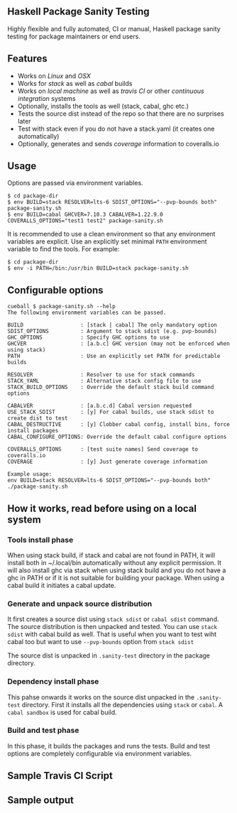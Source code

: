 ## Haskell Package Sanity Testing

Highly flexible and fully automated, CI or manual, Haskell package sanity
testing for package maintainers or end users.

## Features

* Works on *Linux* and *OSX*
* Works for *stack* as well as *cabal* builds
* Works on *local machine* as well as *travis CI* or other *continuous
  integration* systems
* Optionally, installs the tools as well (stack, cabal, ghc etc.)
* Tests the source dist instead of the repo so that there are no surprises later
* Test with stack even if you do not have a stack.yaml (it creates one automatically)
* Optionally, generates and sends *coverage* information to coveralls.io

## Usage

Options are passed via environment variables.

```
$ cd package-dir
$ env BUILD=stack RESOLVER=lts-6 SDIST_OPTIONS="--pvp-bounds both" package-sanity.sh
$ env BUILD=cabal GHCVER=7.10.3 CABALVER=1.22.9.0 COVERALLS_OPTIONS="test1 test2" package-sanity.sh
```

It is recommended to use a clean environment so that any environment variables
are explicit. Use an explicitly set minimal `PATH` environment variable to find
the tools. For example:

```
$ cd package-dir
$ env -i PATH=/bin:/usr/bin BUILD=stack package-sanity.sh
```

## Configurable options
```
cueball $ package-sanity.sh --help
The following environment variables can be passed.

BUILD                  : [stack | cabal] The only mandatory option
SDIST_OPTIONS          : Argument to stack sdist (e.g. pvp-bounds)
GHC_OPTIONS            : Specify GHC options to use
GHCVER                 : [a.b.c] GHC version (may not be enforced when using stack)
PATH                   : Use an explicitly set PATH for predictable builds

RESOLVER               : Resolver to use for stack commands
STACK_YAML             : Alternative stack config file to use
STACK_BUILD_OPTIONS    : Override the default stack build command options

CABALVER               : [a.b.c.d] Cabal version requested
USE_STACK_SDIST        : [y] For cabal builds, use stack sdist to create dist to test
CABAL_DESTRUCTIVE      : [y] Clobber cabal config, install bins, force install packages
CABAL_CONFIGURE_OPTIONS: Override the default cabal configure options

COVERALLS_OPTIONS      : [test suite names] Send coverage to coveralls.io
COVERAGE               : [y] Just generate coverage information

Example usage:
env BUILD=stack RESOLVER=lts-6 SDIST_OPTIONS="--pvp-bounds both" ./package-sanity.sh
```

## How it works, read before using on a local system

### Tools install phase

When using stack build, if stack and cabal are not found in PATH, it
will install both in ~/.local/bin automatically without any explicit
permission. It will also install ghc via stack when using stack build
and you do not have a ghc in PATH or if it is not suitable for building
your package. When using a cabal build it initiates a cabal update.

### Generate and unpack source distribution

It first creates a source dist using `stack sdist` or `cabal sdist`
command.  The source distribution is then unpacked and tested.  You can
use `stack sdist` with cabal build as well. That is useful when you want
to test wiht cabal too but want to use `--pvp-bounds` option from `stack
sdist`

The source dist is unpacked in `.sanity-test` directory in the package
directory.

### Dependency install phase

This pahse onwards it works on the source dist unpacked in the
`.sanity-test` directory.  First it installs all the dependencies using
`stack` or `cabal`. A `cabal sandbox` is used for cabal build.

### Build and test phase

In this phase, it builds the packages and runs the tests. Build and test
options are completely configurable via environment variables.

## Sample Travis CI Script
## Sample output
